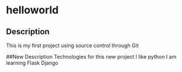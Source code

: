 # helloworld

## Description
This is my first project using source control through Git


##New Description
Technologies for this new project
I like python
I am learning Flask
Django
